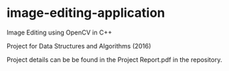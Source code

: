 # image-editing-application
Image Editing using OpenCV in C++

Project for Data Structures and Algorithms (2016)

Project details can be be found in the Project Report.pdf in the repository.
